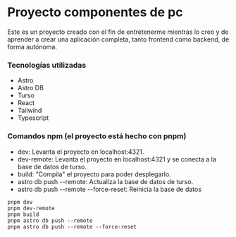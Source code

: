 # Proyecto componentes de pc

Este es un proyecto creado con el fin de entretenerme mientras lo creo y de aprender a crear una aplicación completa, tanto frontend como backend, de forma autónoma.


### Tecnologías utilizadas

- Astro
- Astro DB
- Turso
- React
- Tailwind
- Typescript


### Comandos npm (el proyecto está hecho con pnpm)

- dev: Levanta el proyecto en localhost:4321.
- dev-remote: Levanta el proyecto en localhost:4321 y se conecta a la base de datos de turso.
- build: "Compila" el proyecto para poder desplegarlo.
- astro db push --remote: Actualiza la base de datos de turso.
- astro db push --remote --force-reset: Reinicia la base de datos

```console
pnpm dev
pnpm dev-remote
pnpm build
pnpm astro db push --remote
pnpm astro db push --remote --force-reset
```